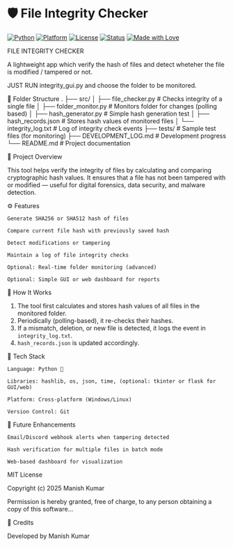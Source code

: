 # 🛡️ File Integrity Checker

[![Python](https://img.shields.io/badge/Python-3.11+-blue?logo=python)](https://www.python.org/)
[![Platform](https://img.shields.io/badge/Platform-Windows%20%7C%20Linux-lightgrey)]()
[![License](https://img.shields.io/badge/License-MIT-green)]()
[![Status](https://img.shields.io/badge/Status-Active-brightgreen)]()
[![Made with Love](https://img.shields.io/badge/Made%20with-💖%20by%20Manish%20%26%20Lisa-pink)]()


FILE INTEGRITY CHECKER 

A lightweight app which verify the hash of files and detect wheteher the file is modified / tampered or not. 

JUST RUN integrity_gui.py and choose the folder to be monitored.

📂 Folder Structure
.
├── src/
│   ├── file_checker.py          # Checks integrity of a single file
│   ├── folder_monitor.py        # Monitors folder for changes (polling based)
│   ├── hash_generator.py        # Simple hash generation test
│   ├── hash_records.json        # Stores hash values of monitored files
│   └── integrity_log.txt        # Log of integrity check events
├── tests/                       # Sample test files (for monitoring)
├── DEVELOPMENT_LOG.md            # Development progress
└── README.md                     # Project documentation




🧾 Project Overview

This tool helps verify the integrity of files by calculating and comparing cryptographic hash values.
It ensures that a file has not been tampered with or modified — useful for digital forensics, data security, and malware detection.





⚙️ Features

    Generate SHA256 or SHA512 hash of files

    Compare current file hash with previously saved hash

    Detect modifications or tampering

    Maintain a log of file integrity checks

    Optional: Real-time folder monitoring (advanced)

    Optional: Simple GUI or web dashboard for reports


🧩 How It Works

1. The tool first calculates and stores hash values of all files in the monitored folder.
2. Periodically (polling-based), it re-checks their hashes.
3. If a mismatch, deletion, or new file is detected, it logs the event in `integrity_log.txt`.
4. `hash_records.json` is updated accordingly.




🧰 Tech Stack

    Language: Python 🐍

    Libraries: hashlib, os, json, time, (optional: tkinter or flask for GUI/web)

    Platform: Cross-platform (Windows/Linux)

    Version Control: Git







🚀 Future Enhancements

    Email/Discord webhook alerts when tampering detected

    Hash verification for multiple files in batch mode

    Web-based dashboard for visualization




MIT License

Copyright (c) 2025 Manish Kumar

Permission is hereby granted, free of charge, to any person obtaining a copy
of this software...



💖 Credits

Developed by Manish Kumar  


